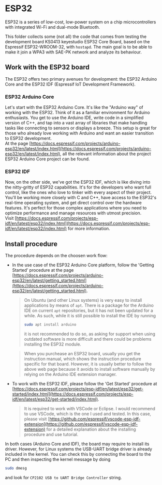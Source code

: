 # ESP32
ESP32 is a series of low-cost, low-power system on a chip microcontrollers with integrated Wi-Fi and dual-mode Bluetooth.

This folder collects some (not all) the code that comes from testing the development board KS0413 keyestudio ESP32 Core Board, based on the Espressif ESP32-WROOM-32, with `hostapd`.
The main goal is to be able to make it join a WPA3 with SAE-PK network and analyze its behaviour.

## Work with the ESP32 board
The ESP32 offers two primary avenues for development: the ESP32 Arduino Core and the ESP32 IDF (Espressif IoT Development Framework).

### ESP32 Arduino Core
Let's start with the ESP32 Arduino Core. It's like the "Arduino way" of working with the ESP32. Think of it as a familiar environment for Arduino enthusiasts.
You get to use the Arduino IDE, write code in a simplified version of C++, and tap into a vast array of libraries that make handling tasks like
connecting to sensors or displays a breeze. This setup is great for those who already love working with Arduino and want an easier transition to ESP32 development.<br>
At the page [https://docs.espressif.com/projects/arduino-esp32/en/latest/index.html](https://docs.espressif.com/projects/arduino-esp32/en/latest/index.html),
all the relevant information about the project ESP32 Arduino Core project can be found.

### ESP32 IDF
Now, on the other side, we've got the ESP32 IDF, which is like diving into the nitty-gritty of ESP32 capabilities. It's for the developers who want full control,
like the ones who love to tinker with every aspect of their project. You'll be working more closely with C and C++, have access to the ESP32's real-time operating system,
and get direct control over the hardware features. It's perfect for those complex applications where you need to optimize performance and manage resources with utmost precision.<br>
Visit [https://docs.espressif.com/projects/esp-idf/en/latest/esp32/index.html](https://docs.espressif.com/projects/esp-idf/en/latest/esp32/index.html) for more information.


## Install procedure
The procedure depends on the choosen work flow:
- In the use case of the ESP32 Arduino Core platform, follow the 'Getting Started' procedure at the page
  [https://docs.espressif.com/projects/arduino-esp32/en/latest/getting_started.html](https://docs.espressif.com/projects/arduino-esp32/en/latest/getting_started.html).
  > On Ubuntu (and other Linux systems) is very easy to install applications by means of `apt`.
  > There is a package for the Arduino IDE on current `apt` repositories, but it has not been updated for a while. As such, while it is still possible to install the IDE by running
  > ```bash
  > sudo apt install arduino
  > ```
  > it is not recommended to do so, as asking for support when using outdated software is more difficult and there could be problems installing the ESP32 module.

  > When you purchease an ESP32 board, usually you get the instruction manual, which shows the instruction procedure specific for that board. However, it is usually better
  > to follow the above web page because it avoids to install software manually by relying on the Arduino IDE extension manager.

- To work with the ESP32 IDF, please follow the 'Get Started' procedure at
  [https://docs.espressif.com/projects/esp-idf/en/latest/esp32/get-started/index.html](https://docs.espressif.com/projects/esp-idf/en/latest/esp32/get-started/index.html).
  > It is required to work with VSCode or Eclipse. I would recommend to use VSCode, which is the one I used and tested.
  > In this case, please visit [https://github.com/espressif/vscode-esp-idf-extension](https://github.com/espressif/vscode-esp-idf-extension) for a detailed explanation about
  > the installing procedure and use tutorial.

In both cases (Arduino Core and IDF), the board may require to install its driver.
However, for Linux systems the USB-UART bridge driver is already included in the kernel.
You can check this by connecting the board to the PC and then inspecting the kernel message by doing
```bash
sudo dmesg
```
and look for `CP2102 USB to UART Bridge Controller` string.
